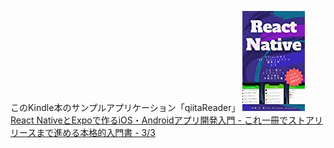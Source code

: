 このKindle本のサンプルアプリケーション「qiitaReader」
![ナカノヒトシ様著](https://github.com/atomyah/reactnative_practice3/blob/master/syoseki.jpg)
<br>
<a target="_blank" href="https://www.amazon.co.jp/gp/product/B07L9BQ9K6/ref=as_li_tl?ie=UTF8&camp=247&creative=1211&creativeASIN=B07L9BQ9K6&linkCode=as2&tag=kokkahasan-22&linkId=5f934700691b0630c68dbe7cba1cb9fb">React NativeとExpoで作るiOS・Androidアプリ開発入門 - これ一冊でストアリリースまで進める本格的入門書 - 3/3</a><img src="//ir-jp.amazon-adsystem.com/e/ir?t=kokkahasan-22&l=am2&o=9&a=B07L9BQ9K6" width="1" height="1" border="0" alt="" style="border:none !important; margin:0px !important;" />
